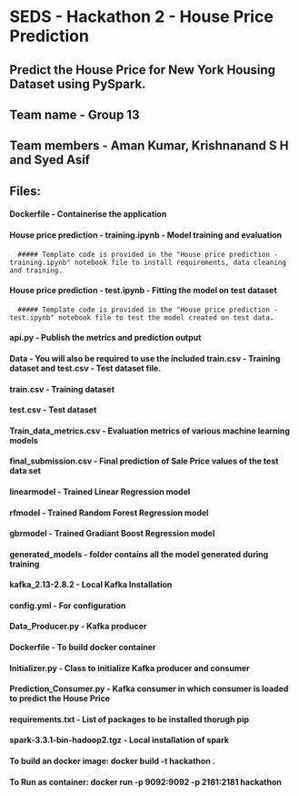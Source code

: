 # SEDS - Hackathon 2 - House Price Prediction

## Predict the House Price for New York Housing Dataset using PySpark. 

## Team name       - Group 13
## Team members - Aman Kumar, Krishnanand S H and Syed Asif

## Files:

  #### Dockerfile - Containerise the application
  #### House price prediction - training.ipynb - Model training and evaluation 
      ##### Template code is provided in the "House price prediction - training.ipynb" notebook file to install requirements, data cleaning and training. 
  #### House price prediction - test.ipynb - Fitting the model on test dataset
      ##### Template code is provided in the "House price prediction - test.ipynb" notebook file to test the model created on test data. 
  #### api.py - Publish the metrics and prediction output
  #### Data - You will also be required to use the included train.csv - Training dataset and test.csv - Test dataset file.
  #### train.csv - Training dataset
  #### test.csv - Test dataset
  #### Train_data_metrics.csv - Evaluation metrics of various machine learning models
  #### final_submission.csv - Final prediction of Sale Price values of the test data set 
  #### linearmodel - Trained Linear Regression model 
  #### rfmodel - Trained Random Forest Regression model 
  #### gbrmodel - Trained Gradiant Boost Regression model 
  #### generated_models - folder contains all the model generated during training
  #### kafka_2.13-2.8.2 - Local Kafka Installation
  #### config.yml - For configuration 
  #### Data_Producer.py - Kafka producer
  #### Dockerfile - To build docker container
  #### Initializer.py - Class to initialize Kafka producer and consumer
  #### Prediction_Consumer.py - Kafka consumer in which consumer is loaded to predict the House Price
  #### requirements.txt - List of packages to be installed thorugh pip
  #### spark-3.3.1-bin-hadoop2.tgz - Local installation of spark
  
  #### To build an docker image: docker build -t hackathon .
  #### To Run as container: docker run -p 9092:9092 -p 2181:2181 hackathon
